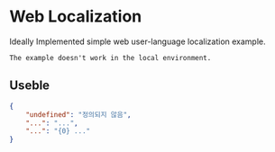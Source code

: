 # Web Localization
Ideally Implemented simple web user-language localization example.

`The example doesn't work in the local environment.`

## Useble
```json
{
    "undefined": "정의되지 않음",
    "...": "...",
    "...": "{0} ..."
}
```
